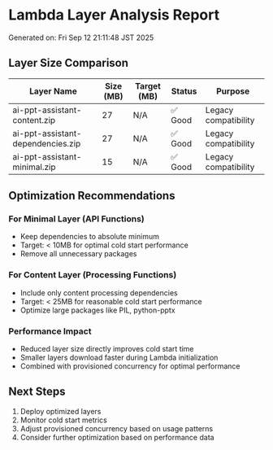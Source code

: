 # Lambda Layer Analysis Report

Generated on: Fri Sep 12 21:11:48 JST 2025

## Layer Size Comparison

| Layer Name | Size (MB) | Target (MB) | Status | Purpose |
|------------|-----------|-------------|--------|---------|
| ai-ppt-assistant-content.zip | 27 | N/A | ✅ Good | Legacy compatibility |
| ai-ppt-assistant-dependencies.zip | 27 | N/A | ✅ Good | Legacy compatibility |
| ai-ppt-assistant-minimal.zip | 15 | N/A | ✅ Good | Legacy compatibility |

## Optimization Recommendations

### For Minimal Layer (API Functions)
- Keep dependencies to absolute minimum
- Target: < 10MB for optimal cold start performance
- Remove all unnecessary packages

### For Content Layer (Processing Functions)
- Include only content processing dependencies
- Target: < 25MB for reasonable cold start performance
- Optimize large packages like PIL, python-pptx

### Performance Impact
- Reduced layer size directly improves cold start time
- Smaller layers download faster during Lambda initialization
- Combined with provisioned concurrency for optimal performance

## Next Steps
1. Deploy optimized layers
2. Monitor cold start metrics
3. Adjust provisioned concurrency based on usage patterns
4. Consider further optimization based on performance data
